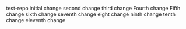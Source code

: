 test-repo
initial change
second change
third change
Fourth change
Fifth change
sixth change
seventh change
eight change
ninth change
tenth change
eleventh change